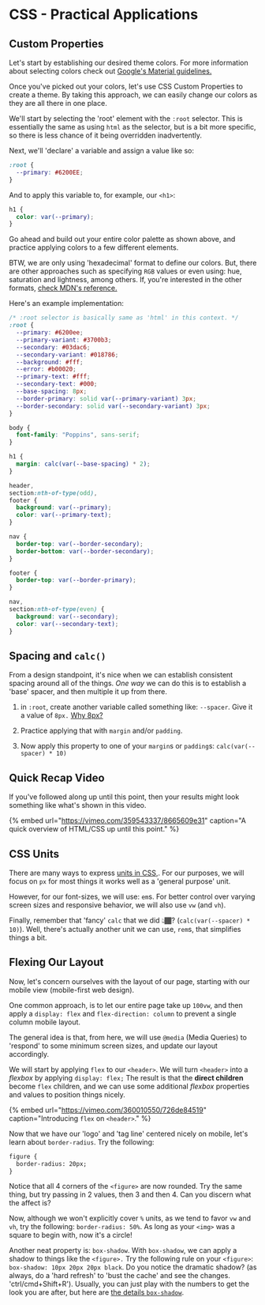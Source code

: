 # CSS - Practical Applications

## Custom Properties

Let's start by establishing our desired theme colors. For more information about selecting colors check out [Google's Material guidelines.](https://material.io/design/color/#color-theme-creation)

Once you've picked out your colors, let's use CSS Custom Properties to create a theme. By taking this approach, we can easily change our colors as they are all there in one place.

We'll start by selecting the 'root' element with the `:root` selector. This is essentially the same as using `html` as the selector, but is a bit more specific, so there is less chance of it being overridden inadvertently.

Next, we'll 'declare' a variable and assign a value like so:

```css
:root {
  --primary: #6200EE;
}
```

And to apply this variable to, for example, our `<h1>`:

```css
h1 {
  color: var(--primary);
}
```

Go ahead and build out your entire color palette as shown above, and practice applying colors to a few different elements.

BTW, we are only using 'hexadecimal' format to define our colors. But, there are other approaches such as specifying `RGB` values or even using: hue, saturation and lightness, among others. If, you're interested in the other formats, [check MDN's reference.](https://developer.mozilla.org/en-US/docs/Web/CSS/color)

Here's an example implementation:

```css
/* :root selector is basically same as 'html' in this context. */
:root {
  --primary: #6200ee;
  --primary-variant: #3700b3;
  --secondary: #03dac6;
  --secondary-variant: #018786;
  --background: #fff;
  --error: #b00020;
  --primary-text: #fff;
  --secondary-text: #000;
  --base-spacing: 8px;
  --border-primary: solid var(--primary-variant) 3px;
  --border-secondary: solid var(--secondary-variant) 3px;
}

body {
  font-family: "Poppins", sans-serif;
}

h1 {
  margin: calc(var(--base-spacing) * 2);
}

header,
section:nth-of-type(odd),
footer {
  background: var(--primary);
  color: var(--primary-text);
}

nav {
  border-top: var(--border-secondary);
  border-bottom: var(--border-secondary);
}

footer {
  border-top: var(--border-primary);
}

nav,
section:nth-of-type(even) {
  background: var(--secondary);
  color: var(--secondary-text);
}
```

## Spacing and `calc()`

From a design standpoint, it's nice when we can establish consistent spacing around all of the things. _One way_ we can do this is to establish a 'base' spacer, and then multiple it up from there.

1. in `:root`, create another variable called something like: `--spacer`. Give it a value of `8px.` [Why 8px?](https://builttoadapt.io/intro-to-the-8-point-grid-system-d2573cde8632)

2. Practice applying that with `margin` and/or `padding`.

3. Now apply this property to one of your `margin`s or `padding`s: `calc(var(--spacer) * 10)`

## Quick Recap Video

If you've followed along up until this point, then your results might look something like what's shown in this video.

{% embed url="https://vimeo.com/359543337/8665609e31" caption="A quick overview of HTML/CSS up until this point." %}

## CSS Units

There are many ways to express [units in CSS,](https://syntax.fm/show/107/hasty-treat-css-units). For our purposes, we will focus on `px` for most things it works well as a 'general purpose' unit.

However, for our font-sizes, we will use: `em`s. For better control over varying screen sizes and responsive behavior, we will also use `vw` (and `vh`).

Finally, remember that 'fancy' `calc` that we did 👆🏾? (`calc(var(--spacer) * 10)`). Well, there's actually another unit we can use, `rem`s, that simplifies things a bit.

## Flexing Our Layout

Now, let's concern ourselves with the layout of our page, starting with our mobile view (mobile-first web design).

One common approach, is to let our entire page take up `100vw`, and then apply a `display: flex` and `flex-direction: column` to prevent a single column mobile layout.

The general idea is that, from here, we will use `@media` (Media Queries) to 'respond' to some minimum screen sizes, and update our layout accordingly.

We will start by applying `flex` to our `<header>`. We will turn `<header>` into a _flexbox_ by applying `display: flex;` The result is that the **direct children** become `flex` children, and we can use some additional _flexbox_ properties and values to position things nicely.

{% embed url="https://vimeo.com/360010550/726de84519" caption="Introducing `flex` on `<header>`." %}

Now that we have our 'logo' and 'tag line' centered nicely on mobile, let's learn about `border-radius`. Try the following:

```html
figure {
  border-radius: 20px;
}
```

Notice that all 4 corners of the `<figure>` are now rounded. Try the same thing, but try passing in 2 values, then 3 and then 4. Can you discern what the affect is?

Now, although we won't explicitly cover `%` units, as we tend to favor `vw` and `vh`, try the following: `border-radius: 50%`. As long as your `<img>` was a square to begin with, now it's a circle!

Another neat property is: `box-shadow`. With `box-shadow`, we can apply a shadow to things like the `<figure>.` Try the following rule on your `<figure>`: `box-shadow: 10px 20px 20px black`. Do you notice the dramatic shadow? (as always, do a 'hard refresh' to 'bust the cache' and see the changes. 'ctrl/cmd+Shift+R'). Usually, you can just play with the numbers to get the look you are after, but here are [the details `box-shadow`](https://developer.mozilla.org/en-US/docs/Web/CSS/box-shadow).

